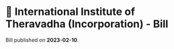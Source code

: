 # 📄  International Institute of Theravadha (Incorporation) - Bill

Bill published on **2023-02-10**.
